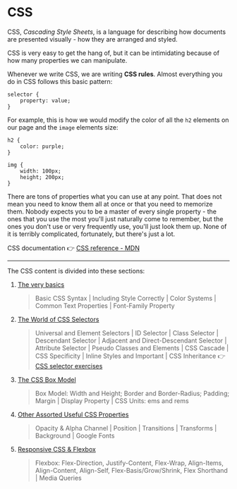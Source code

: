 # CSS

CSS, *Cascading Style Sheets*, is a language for describing how documents are presented visually - how they are arranged and styled.

CSS is very easy to get the hang of,  but it can be intimidating because of how many properties we can manipulate.

Whenever we write CSS, we are writing **CSS rules**. Almost everything you do in CSS follows this basic pattern:
```
selector {
    property: value;
}
```

For example, this is how we would modify the color of all the `h2` elements on our page and the `image` elements size:
```
h2 {
    color: purple;
}

img {
    width: 100px;
    height; 200px;
}
```

There are tons of properties what you can use at any point. That does not mean you need to know them all at once or that you need to memorize them. Nobody expects you to be a master of every single property - the ones that you use the most you'll just naturally come to remember, but the ones you don't use or very frequently use, you'll just look them up. None of it is terribly complicated, fortunately, but there's just a lot.

CSS documentation 👉 [CSS reference - MDN](https://developer.mozilla.org/en-US/docs/Web/CSS/Reference)

---

The CSS content is divided into these sections:

1. [The very basics](/2%20-%20CSS/1%20-%20The%20very%20basics/)

   > Basic CSS Syntax | Including Style Correctly | Color Systems | Common Text Properties | Font-Family Property

2. [The World of CSS Selectors](/2%20-%20CSS/2%20-%20CSS%20Selectors/)

   > Universal and Element Selectors | ID Selector | Class Selector | Descendant Selector | Adjacent and Direct-Descendant Selector | Attribute Selector | Pseudo Classes and Elements | CSS Cascade | CSS Specificity | Inline Styles and Important | CSS Inheritance
    👉 [CSS selector exercises](/2%20-%20CSS/2%20-%20CSS%20Selectors/Exercises/)

3. [The CSS Box Model](/2%20-%20CSS/3%20-%20Box%20model/)

   > Box Model: Width and Height; Border and Border-Radius; Padding; Margin | Display Property | CSS Units: ems and rems

4. [Other Assorted Useful CSS Properties](/2%20-%20CSS/4%20-%20Other%20CSS%20properties/)

   > Opacity & Alpha Channel | Position | Transitions | Transforms | Background | Google Fonts

5. [Responsive CSS & Flexbox](/2%20-%20CSS/5%20-%20Flexbox%20and%20responsive/)

   > Flexbox: Flex-Direction, Justify-Content, Flex-Wrap, Align-Items, Align-Content, Align-Self, Flex-Basis/Grow/Shrink, Flex Shorthand | Media Queries